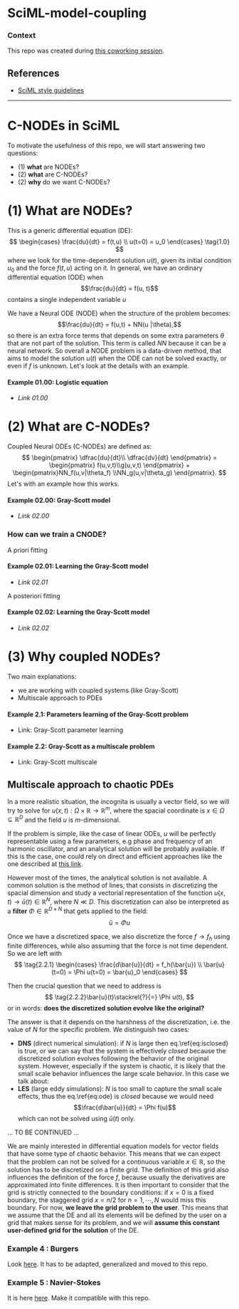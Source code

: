 # SciML-model-coupling

### Context

This repo was created during [this coworking session](https://github.com/DEEPDIP-project/logs/blob/main/meetings/2024-02-20%20Coworking%20session.md).

## References

- [SciML style guidelines](https://github.com/SciML/SciMLStyle)

----

# C-NODEs in SciML

To motivate the usefulness of this repo, we will start answering two questions: 
* (1) **what** are NODEs? 
* (2) **what** are C-NODEs? 
* (2) **why** do we want C-NODEs?

# (1) What are NODEs?

This is a generic differential equation (DE):
$$ \begin{cases} \frac{du}{dt} = f(t,u) \\ u(t=0) = u_0 \end{cases} \tag{1.0} $$
where we look for the time-dependent solution $u(t)$, given its initial condition $u_0$ and the force $f(t,u)$ acting on it.
In general, we have an ordinary differential equation (ODE) when $$\frac{du}{dt} = f(u, t)$$ contains a single independent variable $u$

We have a Neural ODE (NODE) when the structure of the problem becomes: $$\frac{du}{dt} = f(u,t) + NN(u |\theta),$$ so there is an extra force terms that depends on some extra parameters $\theta$ that are not part of the solution. This term is called $NN$ because it can be a neural network. So overall a NODE problem is a data-driven method, that aims to model the solution $u(t)$ when the ODE can not be solved exactly, or even if $f$ is unknown. Let's look at the details with an example.

#### Example 01.00: Logistic equation

* *Link 01.00*


# (2) What are C-NODEs?

Coupled Neural ODEs (C-NODEs) are defined as:
$$ \begin{pmatrix} \dfrac{du}{dt}\\ \dfrac{dv}{dt} \end{pmatrix} = \begin{pmatrix} f(u,v,t)\\g(u,v,t) \end{pmatrix} + \begin{pmatrix}NN_f(u,v|\theta_f) \\NN_g(u,v|\theta_g) \end{pmatrix}. $$
Let's with an example how this works.

#### Example 02.00: Gray-Scott model
* *Link 02.00* 

### How can we train a CNODE? 
A priori fitting 
#### Example 02.01: Learning the Gray-Scott model
* *Link 02.01* 
  
A posteriori fitting
#### Example 02.02: Learning the Gray-Scott model
* *Link 02.02* 

# (3) Why coupled NODEs? 
Two main explanations:
* we are working with coupled systems (like Gray-Scott)
* Multiscale approach to PDEs
 
#### Example 2.1: Parameters learning of the Gray-Scott problem
* Link: Gray-Scott parameter learning
  
#### Example 2.2: Gray-Scott as a multiscale problem
* Link: Gray-Scott multiscale


## Multiscale approach to chaotic PDEs
In a more realistic situation, the incognita is usually a vector field, so we will try to solve for $u(x,t): \Omega \times \mathbb{R} \rightarrow \mathbb{R}^m$, where the spacial coordinate is $x\in \Omega \subseteq \mathbb{R}^D$ and the field $u$ is $m$-dimensional.

If the problem is simple, like the case of linear ODEs, $u$ will be perfectly representable using a few parameters, e.g phase and frequency of an harmonic oscillator, and an analytical solution will be probably available. 
If this is the case, one could rely on direct and efficient approaches like the one described at [this link](https://docs.sciml.ai/DiffEqDocs/stable/examples/classical_physics/).

However most of the times, the analytical solution is not available. A common solution is the method of lines, that consists in discretizing the spacial dimension and study a vectorial representation of the function $u(x,t) \rightarrow \bar{u}(t)\in \mathbb{R}^N$, where $N\ll D$. This discretization can also be interpreted as a **filter** $\Phi\in\mathbb{R}^{D\times N}$ that gets applied to the field: 
$$\bar{u}= \Phi u$$

Once we have a discretized space, we also discretize the force $f\rightarrow f_h$ using finite differences, while also assuming that the force is not time dependent. So we are left with 
$$
\tag{2.2.1}
\begin{cases}
\frac{d\bar{u}}{dt} = f_h(\bar{u}) \\
\bar{u}(t=0) = \Phi u(t=0) = \bar{u}_0
\end{cases}
$$


Then the crucial question that we need to address is 
$$
\tag{2.2.2}\bar{u}(t)\stackrel{?}{=} \Phi u(t),
$$
or in words: **does the discretized solution evolve like the original?**

The answer is that it depends on the harshness of the discretization, i.e. the value of $N$ for the specific problem.
We distinguish two cases:
* **DNS** (direct numerical simulation): if $N$ is large then eq.\ref{eq:isclosed} is true, or we can say that the system is effectively *closed* because the discretized solution evolves following the behavior of the original system.
However, especially if the system is chaotic, it is likely that the small scale behavior influences the large scale behavior. In this case we talk about:
* **LES** (large eddy simulations): $N$ is too small to capture the small scale effects, thus the eq.\ref{eq:ode} is *closed* because we would need $$\frac{d\bar{u}}{dt} = \Phi f(u)$$ which can not be solved using $\bar{u}(t)$ only. 

... TO BE CONTINUED ...

We are mainly interested in differential equation models for vector fields that have some type of chaotic behavior. This means that we can expect that the problem can not be solved for a continuous variable $x\in\mathbb{R}$, so the solution has to be discretized on a finite grid. The definition of this grid also influences the definition of the force $f$, because usually the derivatives are approximated into finite differences. It is then important to consider that the grid is strictly connected to the boundary conditions: if $x=0$ is a fixed boundary, the staggered grid $x=n/2$ for $n=1,\cdots,N$ would miss this boundary. 
For now, **we leave the grid problem to the user**. This means that we assume that the DE and all its elements will be defined by the user on a grid that makes sense for its problem, and we will **assume this constant user-defined grid for the solution** of the DE.

### Example 4 : Burgers
Look [here](https://github.com/DEEPDIP-project/NeuralNS-SciML-Tutorials). It has to be adapted, generalized and moved to this repo.

### Example 5 : Navier-Stokes
It is here [here](https://github.com/DEEPDIP-project/NeuralNS-SciML-Tutorials). Make it compatible with this repo.


